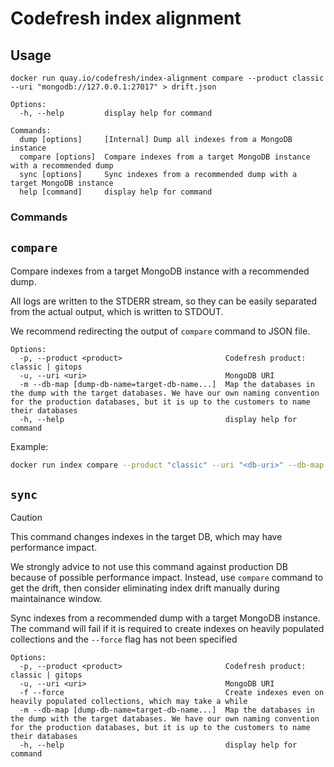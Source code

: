 # Codefresh index alignment

## Usage

```
docker run quay.io/codefresh/index-alignment compare --product classic --uri "mongodb://127.0.0.1:27017" > drift.json

```

```
Options:
  -h, --help         display help for command

Commands:
  dump [options]     [Internal] Dump all indexes from a MongoDB instance
  compare [options]  Compare indexes from a target MongoDB instance with a recommended dump
  sync [options]     Sync indexes from a recommended dump with a target MongoDB instance
  help [command]     display help for command
```



### Commands

## `compare`

Compare indexes from a target MongoDB instance with a recommended dump.

All logs are written to the STDERR stream, so they can be easily separated from the actual output, which is written to STDOUT.

We recommend redirecting the output of `compare` command to JSON file.

```
Options:
  -p, --product <product>                       Codefresh product: classic | gitops
  -u, --uri <uri>                               MongoDB URI
  -m --db-map [dump-db-name=target-db-name...]  Map the databases in the dump with the target databases. We have our own naming convention for the production databases, but it is up to the customers to name their databases
  -h, --help                                    display help for command
```

Example:

```sh
docker run index compare --product "classic" --uri "<db-uri>" --db-map google_production=local > drift.json
```

## `sync`

> [!CAUTION]
> This command changes indexes in the target DB, which may have performance impact.
>
> We strongly advice to not use this command against production DB because of possible performance impact. Instead, use `compare` command to get the drift, then consider eliminating index drift manually during maintainance window.


Sync indexes from a recommended dump with a target MongoDB instance. The command will fail if it is required to create indexes on heavily populated collections and the `--force` flag has not been specified

```
Options:
  -p, --product <product>                       Codefresh product: classic | gitops
  -u, --uri <uri>                               MongoDB URI
  -f --force                                    Create indexes even on heavily populated collections, which may take a while
  -m --db-map [dump-db-name=target-db-name...]  Map the databases in the dump with the target databases. We have our own naming convention for the production databases, but it is up to the customers to name their databases
  -h, --help                                    display help for command
```
